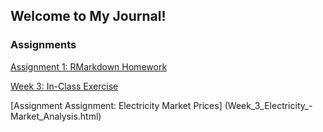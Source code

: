## Welcome to My Journal!

### Assignments

[Assignment 1: RMarkdown Homework](BDA-503-W1.html)

[Week 3: In-Class Exercise](Week3_In_Class_Exercise.html)

[Assignment Assignment: Electricity Market Prices] (Week_3_Electricity_-Market_Analysis.html)

